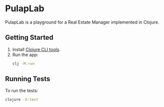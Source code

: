 # PulapLab

PulapLab is a playground for a Real Estate Manager implemented in Clojure.

## Getting Started

1. Install [Clojure CLI tools](https://clojure.org/guides/getting_started).
2. Run the app:
   ```bash
   clj -M:run
   ```

## Running Tests

To run the tests:
```bash
clojure -X:test
```